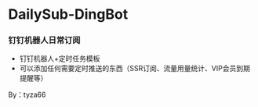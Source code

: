 # DailySub-DingBot
### 钉钉机器人日常订阅
- 钉钉机器人+定时任务模板
- 可以添加任何需要定时推送的东西（SSR订阅、流量用量统计、VIP会员到期提醒等）

By：tyza66
